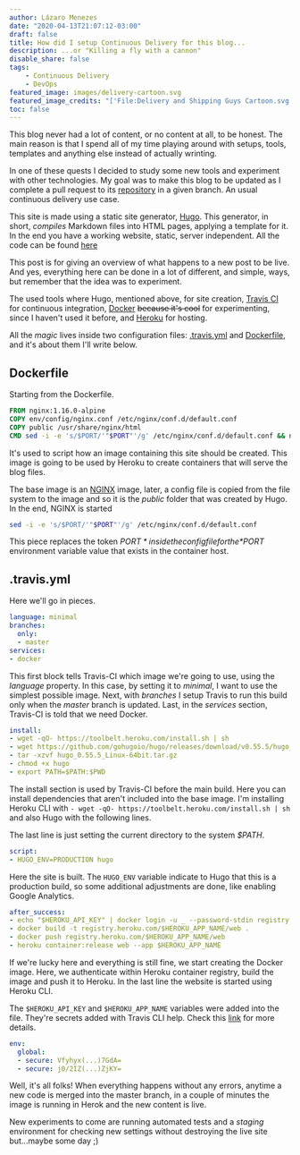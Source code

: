 ```yaml
---
author: Lázaro Menezes
date: "2020-04-13T21:07:12-03:00"
draft: false
title: How did I setup Continuous Delivery for this blog...
description: ...or "Killing a fly with a cannon"
disable_share: false
tags: 
    - Continuous Delivery
    - DevOps
featured_image: images/delivery-cartoon.svg
featured_image_credits: "['File:Delivery and Shipping Guys Cartoon.svg'](https://commons.wikimedia.org/w/index.php?curid=69760875) by [Free Clip Art](https://vectortoons.com/free-stuff/) is licensed under [CC BY-SA 4.0](https://creativecommons.org/licenses/by-sa/4.0?ref=ccsearch&atype=html')"
toc: false
---
```


This blog never had a lot of content, or no content at all, to be honest. The main reason is that I spend all of my time playing around with setups, tools, templates and anything else instead of actually wrinting.

In one of these quests I decided to study some new tools and experiment with other technologies. My goal was to make this blog to be updated as I complete a pull request to its [repository](https://github.com/lazaromenezes/blog) in a given branch. An usual continuous delivery use case.

This site is made using a static site generator, [Hugo](https://gohugo.io/). This generator, in short, _compiles_ Markdown files into HTML pages, applying a template for it. In the end you have a working website, static, server independent. All the code can be found [here](https://github.com/lazaromenezes/blog)

This post is for giving an overview of what happens to a new post to be live. And yes, everything here can be done in a lot of different, and simple, ways, but remember that the idea was to experiment.

The used tools where Hugo, mentioned above, for site creation, [Travis CI](https://travis-ci.org/) for continuous integration, [Docker](https://www.docker.com/) ~~because it's cool~~ for experimenting, since I haven't used it before, and [Heroku](heroku.com) for hosting.

All the _magic_ lives inside two configuration files: [.travis.yml](https://github.com/lazaromenezes/blog/blob/master/.travis.yml) and [Dockerfile](https://github.com/lazaromenezes/blog/blob/master/Dockerfile), and it's about them I'll write below.

## Dockerfile

Starting from the Dockerfile.

```Dockerfile
FROM nginx:1.16.0-alpine
COPY env/config/nginx.conf /etc/nginx/conf.d/default.conf
COPY public /usr/share/nginx/html
CMD sed -i -e 's/$PORT/'"$PORT"'/g' /etc/nginx/conf.d/default.conf && nginx -g 'daemon off;'
```

It's used to script how an image containing this site should be created. This image is going to be used by Heroku to create containers that will serve the blog files. 

The base image is an [NGINX](https://www.nginx.com/) image, later, a config file is copied from the file system to the image and so it is the _public_ folder that was created by Hugo. In the end, NGINX is started

```sh
sed -i -e 's/$PORT/'"$PORT"'/g' /etc/nginx/conf.d/default.conf
```

This piece replaces the token *$PORT* inside the config file for the *$PORT* environment variable value that exists in the container host.

## .travis.yml

Here we'll go in pieces.

```yaml
language: minimal
branches:
  only:
  - master
services:
- docker
```

This first block tells Travis-CI which image we're going to use, using the _language_ property. In this case, by setting it to _minimal_, I want to use the simplest possible image. Next, with _branches_ I setup Travis to run this build only when the _master_ branch is updated. Last, in the _services_ section, Travis-CI is told that we need Docker.

```yaml
install:
- wget -qO- https://toolbelt.heroku.com/install.sh | sh
- wget https://github.com/gohugoio/hugo/releases/download/v0.55.5/hugo_0.55.5_Linux-64bit.tar.gz
- tar -xzvf hugo_0.55.5_Linux-64bit.tar.gz
- chmod +x hugo
- export PATH=$PATH:$PWD
```

The install section is used by Travis-CI before the main build. Here you can install dependencies that aren't included into the base image. I'm installing Heroku CLI with `- wget -qO- https://toolbelt.heroku.com/install.sh | sh` and also Hugo with the following lines. 

The last line is just setting the current directory to the system _$PATH_.

```yaml
script:
- HUGO_ENV=PRODUCTION hugo
```

Here the site is built. The ```HUGO_ENV``` variable indicate to Hugo that this is a production build, so some additional adjustments are done, like enabling Google Analytics.

```yaml
after_success:
- echo "$HEROKU_API_KEY" | docker login -u _ --password-stdin registry.heroku.com
- docker build -t registry.heroku.com/$HEROKU_APP_NAME/web .
- docker push registry.heroku.com/$HEROKU_APP_NAME/web
- heroku container:release web --app $HEROKU_APP_NAME
```

If we're lucky here and everything is still fine, we start creating the Docker image. Here, we authenticate within Heroku container registry, build the image and push it to Heroku. In the last line the website is started using Heroku CLI.

The `$HEROKU_API_KEY` and `$HEROKU_APP_NAME` variables were added into the file. They're secrets added with Travis CLI help. Check this [link](https://docs.travis-ci.com/user/environment-variables/#defining-encrypted-variables-in-travisyml) for more details.

```yaml
env:
  global:
  - secure: Vfyhyx(...)7GdA=
  - secure: j0/2IZ(...)ZjKY=
  ```

Well, it's all folks! When everything happens without any errors, anytime a new code is merged into the master branch, in a couple of minutes the image is running in Herok and the new content is live.

New experiments to come are running automated tests and a _staging_ environment for checking new settings without destroying the live site but...maybe some day ;)
